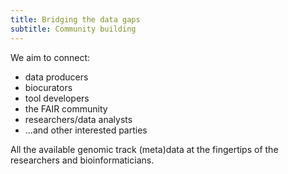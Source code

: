```yaml
---
title: Bridging the data gaps
subtitle: Community building
---
```


We aim to connect:

- data producers
- biocurators
- tool developers
- the FAIR community
- researchers/data analysts
- ...and other interested parties

All the available genomic track (meta)data at the fingertips of the researchers and
bioinformaticians.
